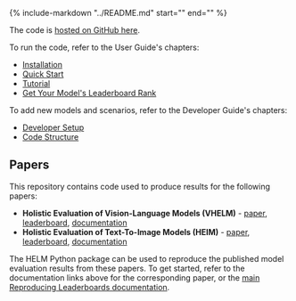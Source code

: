 {%
   include-markdown "../README.md"
   start="<!--intro-start-->"
   end="<!--intro-end-->"
%}

The code is [hosted on GitHub here](https://github.com/stanford-crfm/helm/).

To run the code, refer to the User Guide's chapters:

- [Installation](installation.md)
- [Quick Start](quick_start.md)
- [Tutorial](tutorial.md)
- [Get Your Model's Leaderboard Rank](get_helm_rank.md)

To add new models and scenarios, refer to the Developer Guide's chapters:

- [Developer Setup](developer_setup.md)
- [Code Structure](code.md)

## Papers

This repository contains code used to produce results for the following papers:

- **Holistic Evaluation of Vision-Language Models (VHELM)** - [paper](https://arxiv.org/abs/2410.07112), [leaderboard](https://crfm.stanford.edu/helm/vhelm/latest/), [documentation](https://crfm-helm.readthedocs.io/en/latest/vhelm/)
- **Holistic Evaluation of Text-To-Image Models (HEIM)** - [paper](https://arxiv.org/abs/2311.04287), [leaderboard](https://crfm.stanford.edu/helm/heim/latest/), [documentation](https://crfm-helm.readthedocs.io/en/latest/heim/)

The HELM Python package can be used to reproduce the published model evaluation results from these papers. To get started, refer to the documentation links above for the corresponding paper, or the [main Reproducing Leaderboards documentation](https://crfm-helm.readthedocs.io/en/latest/reproducing_leaderboards/).